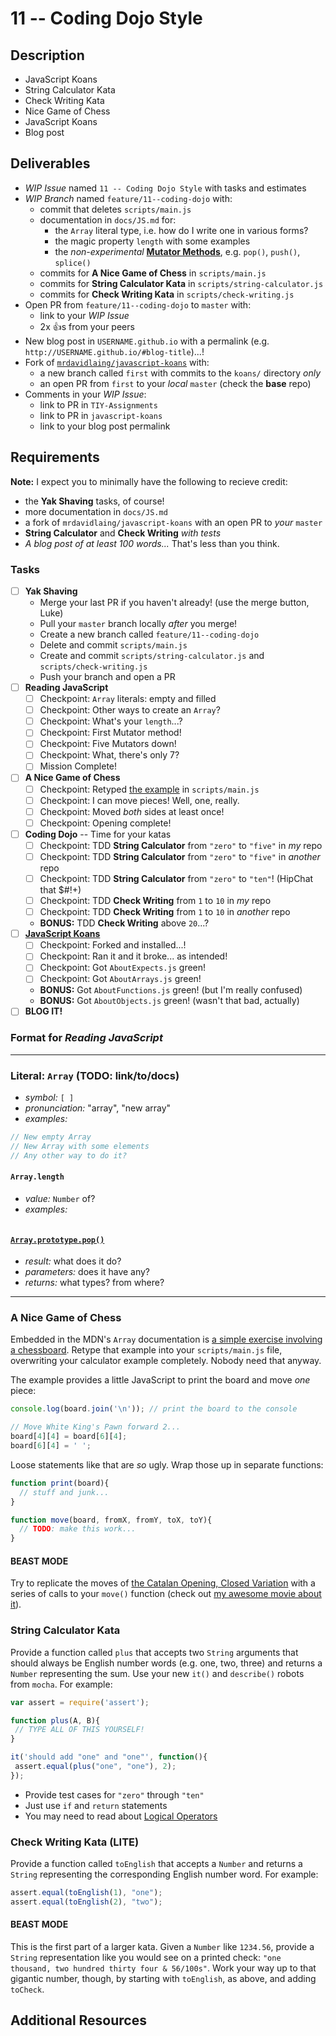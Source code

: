 # 11 -- Coding Dojo Style

## Description

* JavaScript Koans
* String Calculator Kata
* Check Writing Kata
* Nice Game of Chess
* JavaScript Koans
* Blog post

## Deliverables

* _WIP Issue_ named `11 -- Coding Dojo Style` with tasks and estimates
* _WIP Branch_ named `feature/11--coding-dojo` with:
  * commit that deletes `scripts/main.js`
  * documentation in `docs/JS.md` for:
    * the `Array` literal type, i.e. how do I write one in various forms?
    * the magic property `length` with some examples
    * the _non-experimental_ [**Mutator Methods**](https://developer.mozilla.org/en-US/docs/Web/JavaScript/Reference/Global_Objects/Array#Mutator_methods), e.g. `pop()`, `push()`, `splice()`
  * commits for **A Nice Game of Chess** in `scripts/main.js`
  * commits for **String Calculator Kata** in `scripts/string-calculator.js`
  * commits for **Check Writing Kata** in `scripts/check-writing.js`
* Open PR from `feature/11--coding-dojo` to `master` with:
  * link to your _WIP Issue_
  * 2x :+1:s from your peers
* New blog post in `USERNAME.github.io` with a permalink (e.g. `http://USERNAME.github.io/#blog-title`)...!
* Fork of [`mrdavidlaing/javascript-koans`](https://github.com/mrdavidlaing/javascript-koans) with:
  * a new branch called `first` with commits to the `koans/` directory _only_
  * an open PR from `first` to your _local_ `master` (check the **base** repo)
* Comments in your _WIP Issue_:
  * link to PR in `TIY-Assignments`
  * link to PR in `javascript-koans`
  * link to your blog post permalink

## Requirements

**Note:** I expect you to minimally have the following to recieve credit:

* the **Yak Shaving** tasks, of course!
* more documentation in `docs/JS.md`
* a fork of `mrdavidlaing/javascript-koans` with an open PR to _your_ `master`
* **String Calculator** and **Check Writing** _with tests_
* _A blog post of at least 100 words..._ That's less than you think.

### Tasks

* [ ] **Yak Shaving**
  * Merge your last PR if you haven't already! (use the merge button, Luke)
  * Pull your `master` branch locally _after_ you merge!
  * Create a new branch called `feature/11--coding-dojo`
  * Delete and commit `scripts/main.js`
  * Create and commit `scripts/string-calculator.js` and `scripts/check-writing.js`
  * Push your branch and open a PR
* [ ] **Reading JavaScript**
  * [ ] Checkpoint: `Array` literals: empty and filled
  * [ ] Checkpoint: Other ways to create an `Array`?
  * [ ] Checkpoint: What's your `length`...?
  * [ ] Checkpoint: First Mutator method!
  * [ ] Checkpoint: Five Mutators down!
  * [ ] Checkpoint: What, there's only 7?
  * [ ] Mission Complete!
* [ ] **A Nice Game of Chess**
  * [ ] Checkpoint: Retyped [the example](https://developer.mozilla.org/en-US/docs/Web/JavaScript/Reference/Global_Objects/Array#Example:_Creating_a_two-dimensional_array) in `scripts/main.js`
  * [ ] Checkpoint: I can move pieces! Well, one, really.
  * [ ] Checkpoint: Moved _both_ sides at least once!
  * [ ] Checkpoint: Opening complete!
* [ ] **Coding Dojo** -- Time for your katas
  * [ ] Checkpoint: TDD **String Calculator** from `"zero"` to `"five"` in _my_ repo
  * [ ] Checkpoint: TDD **String Calculator** from `"zero"` to `"five"` in _another_ repo
  * [ ] Checkpoint: TDD **String Calculator** from `"zero"` to `"ten"`! (HipChat that $#!+)
  * [ ] Checkpoint: TDD **Check Writing** from `1` to `10` in _my_ repo
  * [ ] Checkpoint: TDD **Check Writing** from `1` to `10` in _another_ repo
  * **BONUS:** TDD **Check Writing** above `20`...?
* [ ] [**JavaScript Koans**](https://github.com/mrdavidlaing/javascript-koans)
  * [ ] Checkpoint: Forked and installed...!
  * [ ] Checkpoint: Ran it and it broke... as intended!
  * [ ] Checkpoint: Got `AboutExpects.js` green!
  * [ ] Checkpoint: Got `AboutArrays.js` green!
  * **BONUS:** Got `AboutFunctions.js` green! (but I'm really confused)
  * **BONUS:** Got `AboutObjects.js` green! (wasn't that bad, actually)
* [ ] **BLOG IT!**

### Format for _Reading JavaScript_

---
### Literal: `Array` (TODO: link/to/docs)

* *symbol:* `[ ]`
* *pronunciation:* "array", "new array"
* *examples:*
```javascript
// New empty Array
// New Array with some elements
// Any other way to do it?
```

#### `Array.length`

* *value:* `Number` of?
* *examples:*
```javascript
```

#### [`Array.prototype.pop()`](https://developer.mozilla.org/en-US/docs/Web/JavaScript/Reference/Global_Objects/Array/pop)

* *result:* what does it do?
* *parameters:* does it have any?
* *returns:* what types? from where?
---

### A Nice Game of Chess

Embedded in the MDN's `Array` documentation is [a simple exercise involving a chessboard](https://developer.mozilla.org/en-US/docs/Web/JavaScript/Reference/Global_Objects/Array#Example:_Creating_a_two-dimensional_array). Retype that example into your `scripts/main.js` file, overwriting your calculator example completely. Nobody need that anyway.

The example provides a little JavaScript to print the board and move _one_ piece:

```javascript
console.log(board.join('\n')); // print the board to the console

// Move White King's Pawn forward 2...
board[4][4] = board[6][4];
board[6][4] = ' ';
```

Loose statements like that are _so_ ugly. Wrap those up in separate functions:

```javascript
function print(board){
  // stuff and junk...
}

function move(board, fromX, fromY, toX, toY){
  // TODO: make this work...
}
```

#### BEAST MODE

Try to replicate the moves of [the Catalan Opening, Closed Variation](http://www.chess.com/opening/eco/E06_Catalan_Opening_Closed_Variation) with a series of calls to your `move()` function (check out [my awesome movie about it](http://www.chess.com/opening/eco/E06_Catalan_Opening_Closed_Variation)).

### String Calculator Kata

Provide a function called `plus` that accepts two `String` arguments that should always be English number words (e.g. one, two, three) and returns a `Number` representing the sum. Use your new `it()` and `describe()` robots from `mocha`. For example:

 ```javascript
var assert = require('assert');

function plus(A, B){
  // TYPE ALL OF THIS YOURSELF!
}

it('should add "one" and "one"', function(){
  assert.equal(plus("one", "one"), 2);
});
```

* Provide test cases for `"zero"` through `"ten"`
* Just use `if` and `return` statements
* You may need to read about [Logical Operators](https://developer.mozilla.org/en-US/docs/Web/JavaScript/Reference/Operators/Logical_Operators)

### Check Writing Kata (LITE)

Provide a function called `toEnglish` that accepts a `Number` and returns a `String` representing the corresponding English number word. For example:

```javascript
assert.equal(toEnglish(1), "one");
assert.equal(toEnglish(2), "two");
```

#### BEAST MODE

This is the first part of a larger kata. Given a `Number` like `1234.56`, provide a `String` representation like you would see on a printed check: `"one thousand, two hundred thirty four & 56/100s"`. Work your way up to that gigantic number, though, by starting with `toEnglish`, as above, and adding `toCheck`.

## Additional Resources

